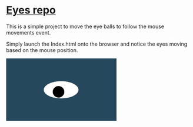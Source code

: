 # <a href="https://github.com/23h1/movingEyes"> Eyes repo </a>

This is a simple project to move the eye balls to follow the mouse movements event.

Simply launch the Index.html onto the browser and notice the eyes moving based on the mouse position.

<img src= "oneeye.png" width='300'/>

